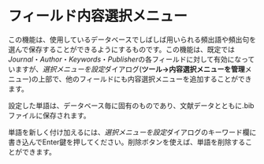 # フィールド内容選択メニュー

この機能は、使用しているデータベースでしばしば用いられる頻出語や頻出句を選んで保存することができるようにするものです。この機能は、既定では*Journal*・*Author*・*Keywords*・*Publisher*の各フィールドに対して有効になっていますが、*選択メニューを設定*ダイアログ(**ツール→内容選択メニューを管理**メニュー)の上部で、他のフィールドにも内容選択メニューを追加することができます。

設定した単語は、データベース毎に固有のものであり、文献データとともに.bibファイルに保存されます。

単語を新しく付け加えるには、*選択メニューを設定*ダイアログのキーワード欄に書き込んでEnter鍵を押してください。削除ボタンを使えば、単語を削除することができます。
